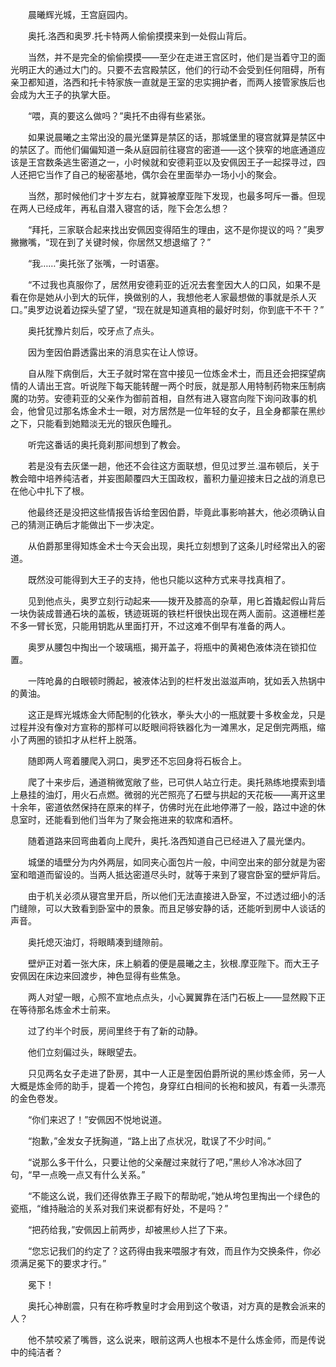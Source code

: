 　　晨曦辉光城，王宫庭园内。

　　奥托.洛西和奥罗.托卡特两人偷偷摸摸来到一处假山背后。

　　当然，并不是完全的偷偷摸摸——至少在走进王宫区时，他们是当着守卫的面光明正大的通过大门的。只要不去宫殿禁区，他们的行动不会受到任何阻碍，所有亲卫都知道，洛西和托卡特家族一直就是王室的忠实拥护者，而两人接管家族后也会成为大王子的执掌大臣。

　　“喂，真的要这么做吗？”奥托不由得有些紧张。

　　如果说晨曦之主常出没的晨光堡算是禁区的话，那城堡里的寝宫就算是禁区中的禁区了。而他们偏偏知道一条从庭园前往寝宫的密道——这个狭窄的地底通道应该是王宫数条逃生密道之一，小时候就和安德莉亚以及安佩因王子一起探寻过，四人还把它当作了自己的秘密基地，偶尔会在里面举办一场小小的聚会。

　　当然，那时候他们才十岁左右，就算被摩亚陛下发现，也最多呵斥一番。但现在两人已经成年，再私自潜入寝宫的话，陛下会怎么想？

　　“拜托，三家联合起来找出安佩因变得陌生的理由，这不是你提议的吗？”奥罗撇撇嘴，“现在到了关键时候，你居然又想退缩了？”

　　“我……”奥托张了张嘴，一时语塞。

　　“不过我也真服你了，居然用安德莉亚的近况去套奎因大人的口风，如果不是看在你是她从小到大的玩伴，换做别的人，我想他老人家最想做的事就是杀人灭口。”奥罗边说着边探头望了望，“现在就是知道真相的最好时刻，你到底干不干？”

　　奥托犹豫片刻后，咬牙点了点头。

　　因为奎因伯爵透露出来的消息实在让人惊讶。

　　自从陛下病倒后，大王子就时常在宫中接见一位炼金术士，而且还会把探望病情的人请出王宫。听说陛下每天能转醒一两个时辰，就是那人用特制药物来压制病魔的功劳。安德莉亚的父亲作为御前首相，自然有进入寝宫向陛下询问政事的机会，他曾见过那名炼金术士一眼，对方居然是一位年轻的女子，且全身都蒙在黑纱之下，只能看到她黯淡无光的银灰色瞳孔。

　　听完这番话的奥托竟刹那间想到了教会。

　　若是没有去灰堡一趟，他还不会往这方面联想，但见过罗兰.温布顿后，关于教会暗中培养纯洁者，并妄图颠覆四大王国政权，蓄积力量迎接末日之战的消息已在他心中扎下了根。

　　他最终还是没把这些情报告诉给奎因伯爵，毕竟此事影响甚大，他必须确认自己的猜测正确后才能做出下一步决定。

　　从伯爵那里得知炼金术士今天会出现，奥托立刻想到了这条儿时经常出入的密道。

　　既然没可能得到大王子的支持，他也只能以这种方式来寻找真相了。

　　见到他点头，奥罗立刻行动起来——拨开及膝高的杂草，用匕首撬起假山背后一块伪装成普通石块的盖板，锈迹斑斑的铁栏杆很快出现在两人面前。这道栅栏差不多一臂长宽，只能用钥匙从里面打开，不过这难不倒早有准备的两人。

　　奥罗从腰包中掏出一个玻璃瓶，揭开盖子，将瓶中的黄褐色液体浇在锁扣位置。

　　一阵呛鼻的白眼顿时腾起，被液体沾到的栏杆发出滋滋声响，犹如丢入热锅中的黄油。

　　这正是辉光城炼金大师配制的化铁水，拳头大小的一瓶就要十多枚金龙，只是过程并没有像对方宣称的那样可以眨眼间将铁器化为一滩黑水，足足倒完两瓶，缩小了两圈的锁扣才从栏杆上脱落。

　　随即两人弯着腰爬入洞口，奥罗还不忘回身将石板合上。

　　爬了十来步后，通道稍微宽敞了些，已可供人站立行走。奥托熟练地摸索到墙上悬挂的油灯，用火石点燃。微弱的光芒照亮了石壁与拱起的天花板——离开这里十余年，密道依然保持在原来的样子，仿佛时光在此地停滞了一般，路过中途的休息室时，还能看到他们当年为了聚会拖进来的软席和酒杯。

　　随着道路来回弯曲着向上爬升，奥托.洛西知道自己已经进入了晨光堡内。

　　城堡的墙壁分为内外两层，如同夹心面包片一般，中间空出来的部分就是为密室和暗道而留设的。当两人抵达密道尽头时，就等于来到了寝宫卧室的壁炉背后。

　　由于机关必须从寝宫里开启，所以他们无法直接进入卧室，不过透过细小的活门缝隙，可以大致看到卧室中的景象。而且足够安静的话，还能听到房中人谈话的声音。

　　奥托熄灭油灯，将眼睛凑到缝隙前。

　　壁炉正对着一张大床，床上躺着的便是晨曦之主，狄根.摩亚陛下。而大王子安佩因在床边来回渡步，神色显得有些焦急。

　　两人对望一眼，心照不宣地点点头，小心翼翼靠在活门石板上——显然殿下正在等待那名炼金术士前来。

　　过了约半个时辰，房间里终于有了新的动静。

　　他们立刻偏过头，眯眼望去。

　　只见两名女子走进了卧房，其中一人正是奎因伯爵所说的黑纱炼金师，另一人大概是炼金师的助手，提着一个挎包，身穿红白相间的长袍和披风，有着一头漂亮的金色卷发。

　　“你们来迟了！”安佩因不悦地说道。

　　“抱歉，”金发女子抚胸道，“路上出了点状况，耽误了不少时间。”

　　“说那么多干什么，只要让他的父亲醒过来就行了吧，”黑纱人冷冰冰回了句，“早一点晚一点又有什么关系。”

　　“不能这么说，我们还得依靠王子殿下的帮助呢，”她从垮包里掏出一个绿色的瓷瓶，“维持融洽的关系对我们来说都有好处，不是吗？”

　　“把药给我，”安佩因上前两步，却被黑纱人拦了下来。

　　“您忘记我们的约定了？这药得由我来喂服才有效，而且作为交换条件，你必须满足冕下的要求才行。”

　　冕下！

　　奥托心神剧震，只有在称呼教皇时才会用到这个敬语，对方真的是教会派来的人？

　　他不禁咬紧了嘴唇，这么说来，眼前这两人也根本不是什么炼金师，而是传说中的纯洁者？
